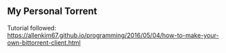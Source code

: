 ## My Personal Torrent

Tutorial followed: https://allenkim67.github.io/programming/2016/05/04/how-to-make-your-own-bittorrent-client.html
